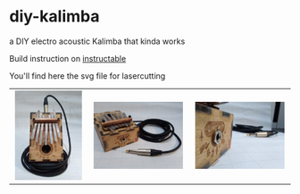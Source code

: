 # diy-kalimba

a DIY electro acoustic Kalimba that kinda works


Build instruction on [instructable](https://www.instructables.com/DIY-Electro-Acoustic-Kalimba/)


You'll find here the svg file for lasercutting

<table>
<tr>
 <th scope="col">
 	<img src="images/results/kalimba_front.jpg" width="95%">
 </th>
 <th scope="col">
 	<img src="images/results/kalimba_back.jpg" width="95%">
 </th>
 <th scope="col">
 	<img src="images/results/kalimba_stylish.jpg" width="95%">
 </th>
</tr>
</table>
